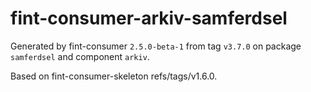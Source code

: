 # fint-consumer-arkiv-samferdsel

Generated by fint-consumer `2.5.0-beta-1` from tag `v3.7.0` on package `samferdsel` and component `arkiv`.

Based on fint-consumer-skeleton refs/tags/v1.6.0.
